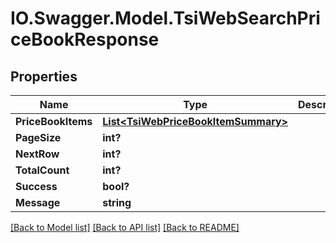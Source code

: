 # IO.Swagger.Model.TsiWebSearchPriceBookResponse
## Properties

Name | Type | Description | Notes
------------ | ------------- | ------------- | -------------
**PriceBookItems** | [**List&lt;TsiWebPriceBookItemSummary&gt;**](TsiWebPriceBookItemSummary.md) |  | [optional] 
**PageSize** | **int?** |  | [optional] 
**NextRow** | **int?** |  | [optional] 
**TotalCount** | **int?** |  | [optional] 
**Success** | **bool?** |  | [optional] 
**Message** | **string** |  | [optional] 

[[Back to Model list]](../README.md#documentation-for-models) [[Back to API list]](../README.md#documentation-for-api-endpoints) [[Back to README]](../README.md)


